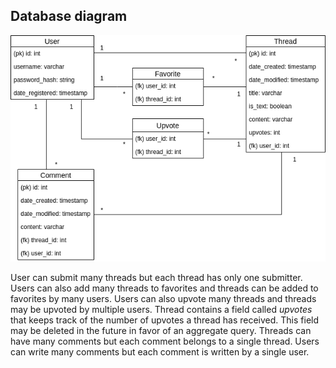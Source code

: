 ## Database diagram

![Database diagram](diagram.png)

User can submit many threads but each thread has only one submitter. Users can also add many threads to favorites and threads can be added to favorites by many users. Users can also upvote many threads and threads may be upvoted by multiple users. Thread contains a field called *upvotes* that keeps track of the number of upvotes a thread has received. This field may be deleted in the future in favor of an aggregate query. Threads can have many comments but each comment belongs to a single thread. Users can write many comments but each comment is written by a single user.